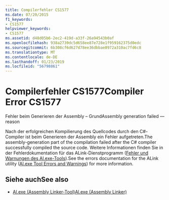 ```yaml
---
title: Compilerfehler CS1577
ms.date: 07/20/2015
f1_keywords:
- CS1577
helpviewer_keywords:
- CS1577
ms.assetid: d48d05b6-2ec2-419d-a33f-26a94543b0af
ms.openlocfilehash: 938a2739dc5d658ee87e728e1f959162375d0edc
ms.sourcegitcommit: 6b308cf6d627d78ee36dbbae8972a310ac7fd6c8
ms.translationtype: MT
ms.contentlocale: de-DE
ms.lasthandoff: 01/23/2019
ms.locfileid: "56798861"
---
```

# <a name="compiler-error-cs1577"></a><span data-ttu-id="2c912-102">Compilerfehler CS1577</span><span class="sxs-lookup"><span data-stu-id="2c912-102">Compiler Error CS1577</span></span>
<span data-ttu-id="2c912-103">Fehler beim Generieren der Assembly – Grund</span><span class="sxs-lookup"><span data-stu-id="2c912-103">Assembly generation failed —reason</span></span>  
  
 <span data-ttu-id="2c912-104">Nach der erfolgreichen Kompilierung des Quellcodes durch den C#-Compiler ist beim Generieren der Assembly ein Fehler aufgetreten.</span><span class="sxs-lookup"><span data-stu-id="2c912-104">The assembly-generation part of the compilation failed after the C# compiler successfully compiled the source code.</span></span> <span data-ttu-id="2c912-105">Weitere Informationen finden Sie in der Fehlerdokumentation für das ALink-Dienstprogramm ([Fehler und Warnungen des Al.exe-Tools](../../framework/tools/al-exe-assembly-linker.md#errors-and-warnings)).</span><span class="sxs-lookup"><span data-stu-id="2c912-105">See the errors documentation for the ALink utility ([Al.exe Tool Errors and Warnings](../../framework/tools/al-exe-assembly-linker.md#errors-and-warnings)) for more information.</span></span>  
  
## <a name="see-also"></a><span data-ttu-id="2c912-106">Siehe auch</span><span class="sxs-lookup"><span data-stu-id="2c912-106">See also</span></span>

- [<span data-ttu-id="2c912-107">Al.exe (Assembly Linker-Tool)</span><span class="sxs-lookup"><span data-stu-id="2c912-107">Al.exe (Assembly Linker)</span></span>](../../framework/tools/al-exe-assembly-linker.md)
